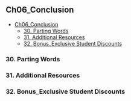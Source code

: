 ## Ch06_Conclusion

<!-- toc orderedList:0 depthFrom:1 depthTo:6 -->

- [Ch06_Conclusion](#ch06_conclusion)
	- [30. Parting Words](#30-parting-words)
	- [31. Additional Resources](#31-additional-resources)
	- [32. Bonus_Exclusive Student Discounts](#32-bonus_exclusive-student-discounts)

<!-- tocstop -->

### 30. Parting Words  
### 31. Additional Resources  
### 32. Bonus_Exclusive Student Discounts  
